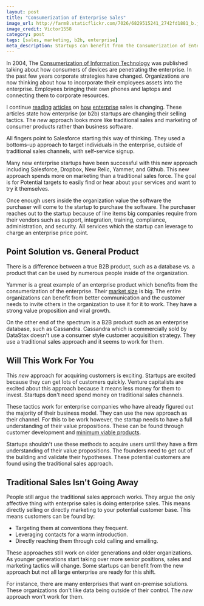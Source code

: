 ```yaml
---
layout: post
title: "Consumerization of Enterprise Sales"
image_url: http://farm8.staticflickr.com/7026/6829515241_2742fd1881_b.jpg
image_credit: Victor1558
category: post
tags: [sales, marketing, b2b, enterprise]
meta_description: Startups can benefit from the Consumerization of Enterprise Sales but not always.
---
```


In 2004, The [Consumerization of Information Technology][3] was published talking about how consumers of devices are penetrating the enterprise. In the past few years corporate strategies have changed. Organizations are now thinking about how to incorporate their employees assets into the enterprise. Employees bringing their own phones and laptops and connecting them to corporate resources.

I continue [reading][2] [articles][6] on [how][7] [enterprise][1] sales is changing. These articles state how enterprise (or b2b) startups are changing their selling tactics. The _new_ approach looks more like traditional sales and marketing of consumer products rather than business software.

All fingers point to Salesforce starting this way of thinking. They used a bottoms-up approach to target individuals in the enterprise, outside of traditional sales channels, with self-service signup.

Many new enterprise startups have been successful with this new approach including Salesforce, Dropbox, New Relic, Yammer, and Github. This new approach spends more on marketing than a traditional sales force. The goal is for Potential targets to easily find or hear about your services and want to try it themselves. 

Once enough users inside the organization value the software the purchaser will come to the startup to purchase the software. The purchaser reaches out to the startup because of line items big companies require from their vendors such as support, integration, training, compliance, administration, and security. All services which the startup can leverage to charge an enterprise price point.

## Point Solution vs. General Product
There is a difference between a true B2B product, such as a database vs. a product that can be used by numerous people inside of the organization.

Yammer is a great example of an enterprise product which benefits from the consumerization of the enterprise. Their [market size][5] is big. The entire organizations can benefit from better communication and the customer needs to invite others in the organization to use it for it to work. They have a strong value proposition and viral growth.

On the other end of the spectrum is a B2B product such as an enterprise database, such as Cassandra. Cassandra which is commercially sold by DataStax doesn't use a consumer style customer acquisition strategy. They use a traditional sales approach and it seems to work for them.

## Will This Work For You
This _new_ approach for acquiring customers is exciting. Startups are excited because they can get lots of customers quickly. Venture capitalists are excited about this approach because it means less money for them to invest. Startups don't need spend money on traditional sales channels. 

These tactics work for enterprise companies who have already figured out the majority of their business model. They can use the new approach as their channel. For this to be work however, the startup needs to have a full understanding of their value propositions. These can be found through customer development and [minimum viable products][4]. 

Startups shouldn't use these methods to acquire users until they have a firm understanding of their value propositions. The founders need to get out of the building and validate their hypotheses. These potential customers are found using the traditional sales approach.

## Traditional Sales Isn't Going Away
People still argue the traditional sales approach works. They argue the only affective thing with enterprise sales is doing enterprise sales. This means directly selling or directly marketing to your potential customer base. This means customers can be found by:

* Targeting them at conventions they frequent.
* Leveraging contacts for a warm introduction.
* Directly reaching them through cold calling and emailing.

These approaches still work on older generations and older organizations. As younger generations start taking over more senior positions, sales and marketing tactics will change. Some startups can benefit from the new approach but not all large enterprise are ready for this shift.

For instance, there are many enterprises that want on-premise solutions. These organizations don't like data being outside of their control. The _new_ approach won't work for them. 



[1]: http://cdixon.org/2012/09/24/the-rise-of-enterprise-marketing/
[2]: http://techcrunch.com/2012/08/05/the-rise-of-the-enterprise-startup-consumerization-and-clouds-open-the-door-disruption-closes-the-deal/
[3]: http://www.smaele.nl/documents/Taylor-Consumerization-2004.pdf
[4]: /2012/07/a-minimum-viable-product/ "Minimum Viable Product"
[5]: /2012/09/investor-deck-market-size/ "Market Size"
[6]: http://www.sideroad.com/Sales/fresh-approach-to-selling.html
[7]: http://bizshifts-trends.com/2012/10/18/traditional-sales-funnel-is-flawed-outdated-ineffective-enter-buy-funnel-flip-the-funnel-manage-sales-flow-stop-waste/


